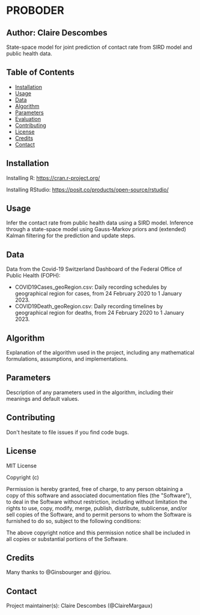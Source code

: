 # PROBODER

## Author: Claire Descombes

State-space model for joint prediction of contact rate from SIRD model and public health data.

## Table of Contents

- [Installation](#installation)
- [Usage](#usage)
- [Data](#data)
- [Algorithm](#algorithm)
- [Parameters](#parameters)
- [Evaluation](#evaluation)
- [Contributing](#contributing)
- [License](#license)
- [Credits](#credits)
- [Contact](#contact)

## Installation

Installing R: https://cran.r-project.org/

Installing RStudio: https://posit.co/products/open-source/rstudio/

## Usage

Infer the contact rate from public health data using a SIRD model. Inference through a state-space model using Gauss-Markov priors and (extended) Kalman filtering for the prediction and update steps.

## Data

Data from the Covid-19 Switzerland Dashboard of the Federal Office of Public Health (FOPH):
- COVID19Cases_geoRegion.csv: Daily recording schedules by geographical region for cases, from 24 February 2020 to 1 January 2023.
- COVID19Death_geoRegion.csv: Daily recording timelines by geographical region for deaths, from 24 February 2020 to 1 January 2023.
 
## Algorithm

Explanation of the algorithm used in the project, including any mathematical formulations, assumptions, and implementations.

## Parameters

Description of any parameters used in the algorithm, including their meanings and default values.

## Contributing

Don't hesitate to file issues if you find code bugs.

## License

MIT License

Copyright (c)

Permission is hereby granted, free of charge, to any person obtaining a copy
of this software and associated documentation files (the "Software"), to deal
in the Software without restriction, including without limitation the rights
to use, copy, modify, merge, publish, distribute, sublicense, and/or sell
copies of the Software, and to permit persons to whom the Software is
furnished to do so, subject to the following conditions:

The above copyright notice and this permission notice shall be included in all
copies or substantial portions of the Software.

## Credits

Many thanks to @Ginsbourger and @jriou.

## Contact

Project maintainer(s): Claire Descombes (@ClaireMargaux)

